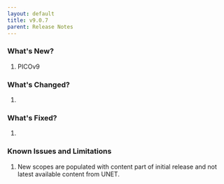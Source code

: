 ```yaml
---
layout: default
title: v9.0.7
parent: Release Notes
---
```


### What's New?
1. PICOv9

### What's Changed?
1. 

### What's Fixed?
1. 

### Known Issues and Limitations
1. New scopes are populated with content part of initial release and not latest available content from UNET.
